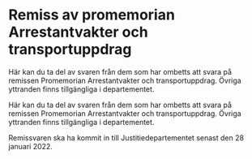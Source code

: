 # Remiss av promemorian Arrestantvakter och transportuppdrag

Här kan du ta del av svaren från dem som har ombetts att svara på remissen Promemorian Arrestant­vakter och trans­port­uppdrag. Övriga yttranden finns tillgängliga i departementet.

Här kan du ta del av svaren från dem som har ombetts att svara på remissen Promemorian Arrestant­vakter och trans­port­uppdrag. Övriga yttranden finns tillgängliga i departementet.

Remissvaren ska ha kommit in till Justitie­departe­mentet senast den 28
januari 2022.
